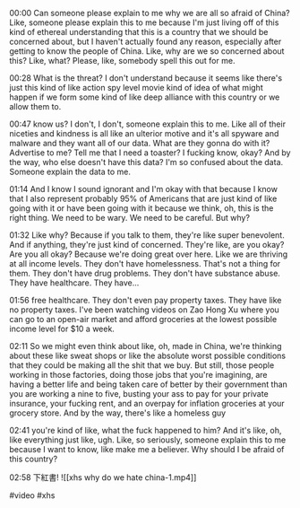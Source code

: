 00:00
Can someone please explain to me why we are all so afraid of China? Like, someone please explain this to me because I'm just living off of this kind of ethereal understanding that this is a country that we should be concerned about, but I haven't actually found any reason, especially after getting to know the people of China. Like, why are we so concerned about this? Like, what? Please, like, somebody spell this out for me.

00:28
What is the threat? I don't understand because it seems like there's just this kind of like action spy level movie kind of idea of what might happen if we form some kind of like deep alliance with this country or we allow them to.

00:47
know us? I don't, I don't, someone explain this to me. Like all of their niceties and kindness is all like an ulterior motive and it's all spyware and malware and they want all of our data. What are they gonna do with it? Advertise to me? Tell me that I need a toaster? I fucking know, okay? And by the way, who else doesn't have this data? I'm so confused about the data. Someone explain the data to me.

01:14
And I know I sound ignorant and I'm okay with that because I know that I also represent probably 95% of Americans that are just kind of like going with it or have been going with it because we think, oh, this is the right thing. We need to be wary. We need to be careful. But why?

01:32
Like why? Because if you talk to them, they're like super benevolent. And if anything, they're just kind of concerned. They're like, are you okay? Are you all okay? Because we're doing great over here. Like we are thriving at all income levels. They don't have homelessness. That's not a thing for them. They don't have drug problems. They don't have substance abuse. They have healthcare. They have...

01:56
free healthcare. They don't even pay property taxes. They have like no property taxes. I've been watching videos on Zao Hong Xu where you can go to an open-air market and afford groceries at the lowest possible income level for $10 a week.

02:11
So we might even think about like, oh, made in China, we're thinking about these like sweat shops or like the absolute worst possible conditions that they could be making all the shit that we buy. But still, those people working in those factories, doing those jobs that you're imagining, are having a better life and being taken care of better by their government than you are working a nine to five, busting your ass to pay for your private insurance, your fucking rent, and an overpay for inflation groceries at your grocery store. And by the way, there's like a homeless guy

02:41
you're kind of like, what the fuck happened to him? And it's like, oh, like everything just like, ugh. Like, so seriously, someone explain this to me because I want to know, like make me a believer. Why should I be afraid of this country?

02:58
下紅書!
![[xhs why do we hate china-1.mp4]]


#video #xhs
